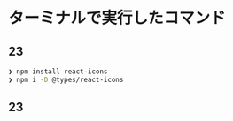 # ターミナルで実行したコマンド

## 23
```sh
❯ npm install react-icons
❯ npm i -D @types/react-icons
```

## 23
```sh
```